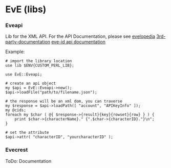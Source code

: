 # EvE (libs)

### Eveapi

Lib for the XML API.
For the API Documentation, please see
[evelopedia](https://wiki.eveonline.com/en/wiki/XML_API_Getting_Started)
[3rd-party-documentation](https://eveonline-third-party-documentation.readthedocs.org/en/latest/)
[eve-id api documentation](http://wiki.eve-id.net/APIv2_Page_Index)

Example:
```
# import the library location
use lib $ENV{CUSTOM_PERL_LIB};

use EvE::Eveapi;

# create an api object
my $api = EvE::Eveapi->new();
$api->loadFile("path/to/filename.json");

# the response will be an xml dom, you can traverse
my $response = $api->loadPath([ "account", "APIKeyInfo" ]);
my @cids;
foreach my $char ( @{ $response->{result}{key}{rowset}{row} } ) {
	print $char->{characterName}." {".$char->{characterID}."}\n";
}

# set the attribute
$api->attr( "characterID", "yourcharacterID" );
```

### Evecrest

ToDo: Documentation
